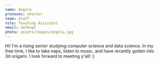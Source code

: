 ```yaml
---
name: Angela
pronouns: she/her
team: Staff
role: Teaching Assistant
email: anfeng2
photo: assets/images/angela.jpg
---
```


Hi! I'm a rising senior studying computer science and data science. In my free time, I like to take naps, listen to music, and have recently gotten into 3d origami. I look forward to meeting y'all! :)
